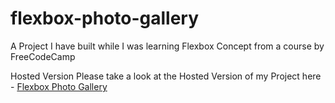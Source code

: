 # flexbox-photo-gallery
A Project I have built while I was learning Flexbox Concept from a course by FreeCodeCamp

Hosted Version
Please take a look at the Hosted Version of my Project here - [Flexbox Photo Gallery](https://prabhu30.github.io/flexbox-photo-gallery/)
